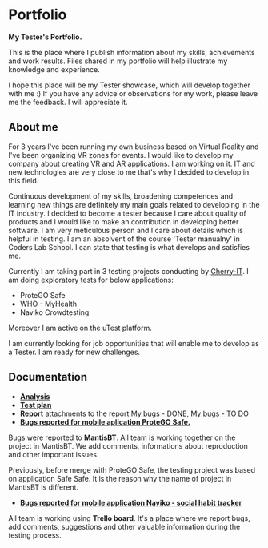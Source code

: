 # Portfolio
**My Tester's Portfolio.**

This is the place where I publish information about my skills, achievements and work results. Files shared in my portfolio will help illustrate my knowledge and experience.


I hope this place will be my Tester showcase, which will develop together with me :) 
If you have any advice or observations for my work, please leave me the feedback. I will appreciate it.



## About me
For 3 years I've been running my own business based on Virtual Reality and I've been organizing VR zones for events. I would like to develop my company about creating VR and AR applications. I am working on it. IT and new technologies are very close to me that's why I decided to develop in this field. 

Continuous development of my skills, broadening competences and learning new things are definitely my main goals related to developing in the IT industry. I decided to become a tester because I care about quality of products and I would like to make an contribution in developing better software. I am very meticulous person and I care about details which is helpful in testing. I am an absolvent of the course 'Tester manualny' in Coders Lab School. I can state that testing is what develops and satisfies me.

Currently I am taking part in 3 testing projects conducting by [Cherry-IT](http://cherry-it.pl/). I am doing exploratory tests for below applications:
* ProteGO Safe
* WHO - MyHealth
* Naviko Crowdtesting

Moreover I am active  on the uTest platform. 

I am currently looking for job opportunities that will enable me to develop as a Tester. I am ready for new challenges.

## Documentation
* **[Analysis](https://drive.google.com/file/d/1giQpUc1SB0yaXQoUKSn6QgwhPFaSn5sO/view?usp=sharing)**
* **[Test plan](https://drive.google.com/file/d/1mkY2TI3Wjn7Kq_oddpLk1MUBRFJjDmnC/view?usp=sharing)**
* **[Report](https://drive.google.com/file/d/1R4Q8HvhS2BnDTbke5mW22ZvfW2rQ4ez3/view?usp=sharing)** attachments to the report [My bugs - DONE](https://drive.google.com/file/d/1ji24b1_wIOoklRo5J0TV5_UWLBL2Zkhb/view?usp=sharing), [My bugs - TO DO](https://drive.google.com/file/d/1sQDjFO4chLuCdAcFEWPvR9CPCmPoAaIo/view?usp=sharing)
* **[Bugs reported for mobile aplication ProteGO Safe.](https://quac.org/projects/SafeSafe/Mantis/print_all_bug_page_word.php?search=&sort=last_updated&dir=ASC&type_page=html&export=-1&show_flag=0&filter=5ed7fe98a2af8)**

Bugs were reported to **MantisBT**. All team is working together on the project in MantisBT. We add comments, informations about reproduction and other important issues.

Previously, before merge with ProteGO Safe, the testing project was based on application Safe Safe. It is the reason why the name of project in MantisBT is different.

* **[Bugs reported for mobile application Naviko - social habit tracker](https://drive.google.com/file/d/11ib4y72IxC4fcRUOUjJhEjbItIYL6QuK/view?usp=sharing)**

All team is working using **Trello board**. It's a place where we report bugs, add comments, suggestions and other valuable information during the testing process.



